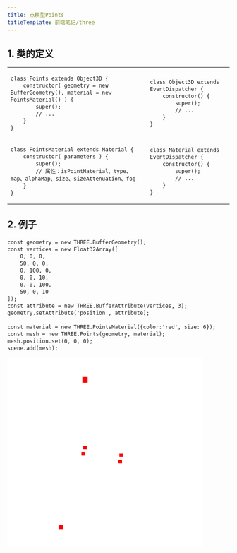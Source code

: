 ```yaml
---
title: 点模型Points
titleTemplate: 前端笔记/three
---
```


## 1. 类的定义
<table>
<tr>
<td>

```tsx
class Points extends Object3D {
    constructor( geometry = new BufferGeometry(), material = new PointsMaterial() ) {
        super();
        // ...
    }
}
```
</td>
<td>

```tsx
class Object3D extends EventDispatcher {
    constructor() {
        super();
        // ...
    }
}
```
</td>
</tr>

<tr>
<td>

```tsx
class PointsMaterial extends Material {
    constructor( parameters ) {
        super();
        // 属性：isPointMaterial、type、map、alphaMap、size、sizeAttenuation、fog
    }
}
```
</td>
<td>

```tsx
class Material extends EventDispatcher {
    constructor() {
        super();
        // ...
    }
}
```
</td>
</tr>
</table>

## 2. 例子
```tsx
const geometry = new THREE.BufferGeometry();
const vertices = new Float32Array([
    0, 0, 0,
    50, 0, 0,
    0, 100, 0,
    0, 0, 10,
    0, 0, 100,
    50, 0, 10
]);
const attribute = new THREE.BufferAttribute(vertices, 3);
geometry.setAttribute('position', attribute);

const material = new THREE.PointsMaterial({color:'red', size: 6});
const mesh = new THREE.Points(geometry, material);
mesh.position.set(0, 0, 0);
scene.add(mesh);
```
![alt text](image-1.png)
